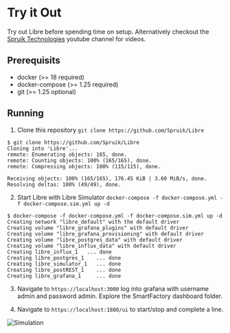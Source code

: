 # Try it Out

Try out Libre before spending time on setup. Alternatively checkout the [Spruik Technologies](https://www.youtube.com/channel/UCLSo9vtYPXkuOJkXNnooCjQ) youtube channel for videos.

## Prerequisits

- docker (>= 18 required)
- docker-compose (>= 1.25  required)
- git (>= 1.25  optional)

## Running

1. Clone this repository `git clone https://github.com/Spruik/Libre`

```shell
$ git clone https://github.com/Spruik/Libre
Cloning into 'Libre'...
remote: Enumerating objects: 165, done.
remote: Counting objects: 100% (165/165), done.
remote: Compressing objects: 100% (115/115), done.

Receiving objects: 100% (165/165), 176.45 KiB | 3.60 MiB/s, done.
Resolving deltas: 100% (49/49), done.

```

2. Start Libre with Libre Simulator `docker-compose -f docker-compose.yml -f docker-compose.sim.yml up -d`

```shell
$ docker-compose -f docker-compose.yml -f docker-compose.sim.yml up -d
Creating network "libre_default" with the default driver
Creating volume "libre_grafana_plugins" with default driver
Creating volume "libre_grafana_provisioning" with default driver
Creating volume "libre_postgres_data" with default driver
Creating volume "libre_influx_data" with default driver
Creating libre_influx_1   ... done
Creating libre_postgres_1    ... done
Creating libre_simulator_1   ... done
Creating libre_postREST_1    ... done
Creating libre_grafana_1     ... done

```

3. Navigate to `https://localhost:3000` log into grafana with username admin and password admin. Explore the SmartFactory dashboard folder.

4. Navigate to `https://localhost:1880/ui` to start/stop and complete a line.

![Simulation](simulator.png)
